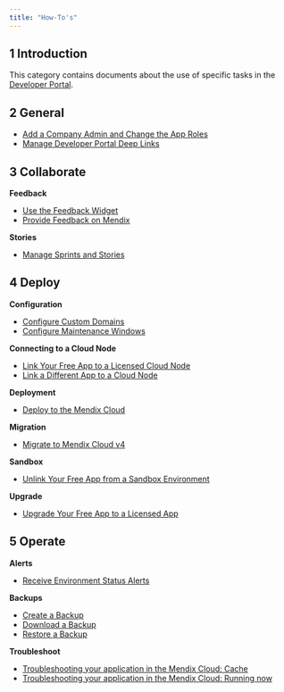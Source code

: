 ```yaml
---
title: "How-To's"
---
```


## 1 Introduction

This category contains documents about the use of specific tasks in the [Developer Portal](http://home.mendix.com).

## 2 General

* [Add a Company Admin and Change the App Roles](/developerportal/howto/change-roles)
* [Manage Developer Portal Deep Links](/developerportal/howto/manage-deeplinks)


## 3 Collaborate

**Feedback** 

* [Use the Feedback Widget](gathering-user-feedback)
* [Provide Feedback on Mendix](feedback-mendix)

**Stories**

* [Manage Sprints and Stories](managing-your-application-requirements-with-mendix)


## 4 Deploy

**Configuration**

* [Configure Custom Domains](custom-domains)
* [Configure Maintenance Windows](maintenance-windows)

**Connecting to a Cloud Node**

* [Link Your Free App to a Licensed Cloud Node](how-to-link-app-to-node)
* [Link a Different App to a Cloud Node](how-to-link-a-different-app-to-a-node)

**Deployment**

* [Deploy to the Mendix Cloud](deploying-to-the-cloud)

**Migration**

* [Migrate to Mendix Cloud v4](migrating-to-v4)

**Sandbox**

* [Unlink Your Free App from a Sandbox Environment](how-to-unlink-sandbox)

**Upgrade**

* [Upgrade Your Free App to a Licensed App](how-to-upgrade-free-app)


## 5 Operate

**Alerts**

* [Receive Environment Status Alerts](/developerportal/howto/receive-alerts)

**Backups**

* [Create a Backup](how-to-create-backup)
* [Download a Backup](how-to-download-a-backup)
* [Restore a Backup](how-to-restore-a-backup)

**Troubleshoot**

* [Troubleshooting your application in the Mendix Cloud: Cache](troubleshooting-mxcloud-cache)
* [Troubleshooting your application in the Mendix Cloud: Running now](troubleshooting-mxcloud-runningnow)
